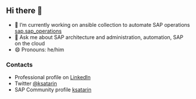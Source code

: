 ## Hi there 👋

- 🔭 I’m currently working on ansible collection to automate SAP operations
  [sap.sap_operations](https://galaxy.ansible.com/ui/repo/published/sap/sap_operations/)
- 💬 Ask me about SAP architecture and administration, automation, SAP on the cloud
- 😄 Pronouns: he/him

### Contacts

- Professional profile on [LinkedIn](https://www.linkedin.com/in/ksatarin/)
- Twitter [@ksatarin](https://twitter.com/ksatarin)
- SAP Community profile [ksatarin](https://community.sap.com/t5/user/viewprofilepage/user-id/741347)
